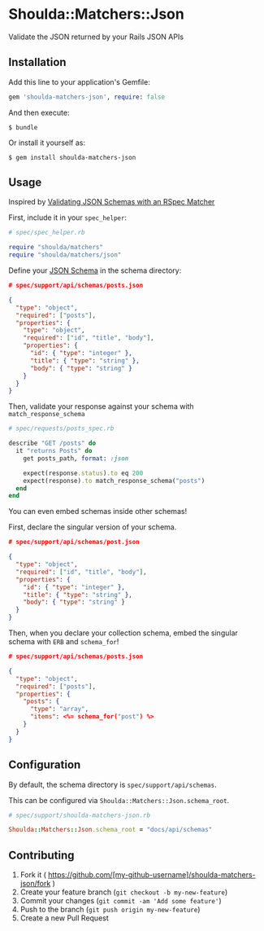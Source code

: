 # Shoulda::Matchers::Json

Validate the JSON returned by your Rails JSON APIs

## Installation

Add this line to your application's Gemfile:

```ruby
gem 'shoulda-matchers-json', require: false
```

And then execute:

    $ bundle

Or install it yourself as:

    $ gem install shoulda-matchers-json

## Usage

Inspired by [Validating JSON Schemas with an RSpec Matcher](http://robots.thoughtbot.com/validating-json-schemas-with-an-rspec-matcher)

First, include it in your `spec_helper`:

```ruby
# spec/spec_helper.rb

require "shoulda/matchers"
require "shoulda/matchers/json"
```

Define your [JSON Schema](http://json-schema.org/example1.html) in the schema directory:

```json
# spec/support/api/schemas/posts.json

{
  "type": "object",
  "required": ["posts"],
  "properties": {
    "type": "object",
    "required": ["id", "title", "body"],
    "properties": {
      "id": { "type": "integer" },
      "title": { "type": "string" },
      "body": { "type": "string" }
    }
  }
}
```

Then, validate your response against your schema with `match_response_schema`

```ruby
# spec/requests/posts_spec.rb

describe "GET /posts" do
  it "returns Posts" do
    get posts_path, format: :json

    expect(response.status).to eq 200
    expect(response).to match_response_schema("posts")
  end
end
```

You can even embed schemas inside other schemas!

First, declare the singular version of your schema.

```json
# spec/support/api/schemas/post.json

{
  "type": "object",
  "required": ["id", "title", "body"],
  "properties": {
    "id": { "type": "integer" },
    "title": { "type": "string" },
    "body": { "type": "string" }
  }
}
```

Then, when you declare your collection schema, embed the singular schema with
`ERB` and `schema_for`!

```json
# spec/support/api/schemas/posts.json

{
  "type": "object",
  "required": ["posts"],
  "properties": {
    "posts": {
      "type": "array",
      "items": <%= schema_for("post") %>
    }
  }
}
```

## Configuration

By default, the schema directory is `spec/support/api/schemas`.

This can be configured via `Shoulda::Matchers::Json.schema_root`.


```ruby
# spec/support/shoulda-matchers-json.rb

Shoulda::Matchers::Json.schema_root = "docs/api/schemas"
```

## Contributing

1. Fork it ( https://github.com/[my-github-username]/shoulda-matchers-json/fork )
2. Create your feature branch (`git checkout -b my-new-feature`)
3. Commit your changes (`git commit -am 'Add some feature'`)
4. Push to the branch (`git push origin my-new-feature`)
5. Create a new Pull Request
